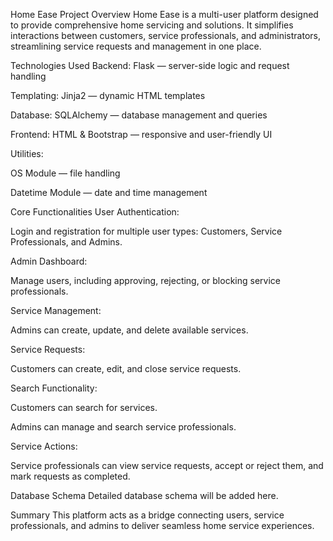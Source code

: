 Home Ease
Project Overview
Home Ease is a multi-user platform designed to provide comprehensive home servicing and solutions. It simplifies interactions between customers, service professionals, and administrators, streamlining service requests and management in one place.

Technologies Used
Backend: Flask — server-side logic and request handling

Templating: Jinja2 — dynamic HTML templates

Database: SQLAlchemy — database management and queries

Frontend: HTML & Bootstrap — responsive and user-friendly UI

Utilities:

OS Module — file handling

Datetime Module — date and time management

Core Functionalities
User Authentication:

Login and registration for multiple user types: Customers, Service Professionals, and Admins.

Admin Dashboard:

Manage users, including approving, rejecting, or blocking service professionals.

Service Management:

Admins can create, update, and delete available services.

Service Requests:

Customers can create, edit, and close service requests.

Search Functionality:

Customers can search for services.

Admins can manage and search service professionals.

Service Actions:

Service professionals can view service requests, accept or reject them, and mark requests as completed.

Database Schema
Detailed database schema will be added here.

Summary
This platform acts as a bridge connecting users, service professionals, and admins to deliver seamless home service experiences.
